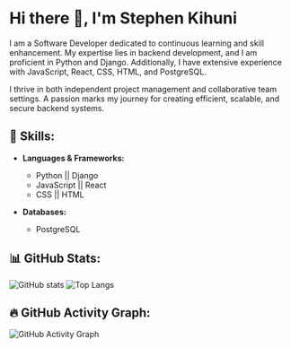 # Hi there 👋, I'm Stephen Kihuni

I am a Software Developer dedicated to continuous learning and skill enhancement. My expertise lies in backend development, and I am proficient in Python and Django. Additionally, I have extensive experience with JavaScript, React, CSS, HTML, and PostgreSQL.

I thrive in both independent project management and collaborative team settings. A passion marks my journey for creating efficient, scalable, and secure backend systems.

## 🚀 Skills:

- **Languages & Frameworks:**
  - Python || Django
  - JavaScript || React
  - CSS || HTML

- **Databases:**
  - PostgreSQL


## 📊 GitHub Stats:

![GitHub stats](https://github-readme-stats.vercel.app/api?username=Kihuni&show_icons=true&theme=radical)
![Top Langs](https://github-readme-stats.vercel.app/api/top-langs/?username=Kihuni&layout=compact&theme=radical)

## 🔥 GitHub Activity Graph:

![GitHub Activity Graph](https://activity-graph.herokuapp.com/graph?username=Kihuni&theme=rogue)
